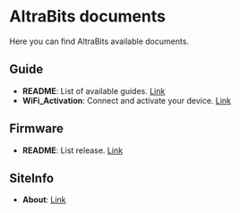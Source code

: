 # AltraBits documents

Here you can find AltraBits available documents.

## Guide
- **README**: List of available guides. [Link](./Guide/README.md)
- **WiFi_Activation**: Connect and activate your device. [Link](./Guide/WiFi_Activation.md)

## Firmware
- **README**: List release. [Link](./Firmware/README.md)

## SiteInfo
- **About**: [Link](./SiteInfo/About.md)

